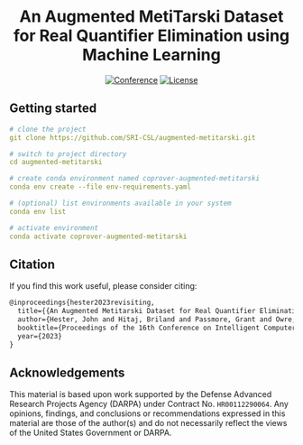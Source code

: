 <div align="center">    

# An Augmented MetiTarski Dataset for Real Quantifier Elimination using Machine Learning

[![Conference](https://img.shields.io/badge/CICM-2023-blue])](https://cicm-conference.org/2023/cicm.php)
[![License](https://img.shields.io/badge/License-MIT-green)](./LICENSE)

</div>

## Getting started

```yaml
# clone the project
git clone https://github.com/SRI-CSL/augmented-metitarski.git

# switch to project directory
cd augmented-metitarski

# create conda environment named coprover-augmented-metitarski
conda env create --file env-requirements.yaml

# (optional) list environments available in your system
conda env list

# activate environment
conda activate coprover-augmented-metitarski
```

## Citation

If you find this work useful, please consider citing:

```tex
@inproceedings{hester2023revisiting,
  title={{An Augmented Metitarski Dataset for Real Quantifier Elimination using Machine Learning}},
  author={Hester, John and Hitaj, Briland and Passmore, Grant and Owre, Sam and Shankar, Natarajan and Yeh, Eric},
  booktitle={Proceedings of the 16th Conference on Intelligent Computer Mathematics (CICM'23)},
  year={2023}
}
```

## Acknowledgements

This material is based upon work supported by the Defense Advanced Research Projects Agency (DARPA) under Contract No. `HR00112290064`. Any opinions, findings, and conclusions or recommendations expressed in this material are those of the author(s) and do not necessarily reflect the views of the United States Government or DARPA.
